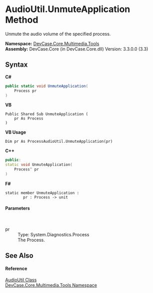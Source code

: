# AudioUtil.UnmuteApplication Method 
 

Unmute the audio volume of the specified process.

**Namespace:**&nbsp;<a href="N_DevCase_Core_Multimedia_Tools">DevCase.Core.Multimedia.Tools</a><br />**Assembly:**&nbsp;DevCase.Core (in DevCase.Core.dll) Version: 3.3.0.0 (3.3)

## Syntax

**C#**<br />
``` C#
public static void UnmuteApplication(
	Process pr
)
```

**VB**<br />
``` VB
Public Shared Sub UnmuteApplication ( 
	pr As Process
)
```

**VB Usage**<br />
``` VB Usage
Dim pr As ProcessAudioUtil.UnmuteApplication(pr)
```

**C++**<br />
``` C++
public:
static void UnmuteApplication(
	Process^ pr
)
```

**F#**<br />
``` F#
static member UnmuteApplication : 
        pr : Process -> unit 

```


#### Parameters
&nbsp;<dl><dt>pr</dt><dd>Type: System.Diagnostics.Process<br />The Process.</dd></dl>

## See Also


#### Reference
<a href="T_DevCase_Core_Multimedia_Tools_AudioUtil">AudioUtil Class</a><br /><a href="N_DevCase_Core_Multimedia_Tools">DevCase.Core.Multimedia.Tools Namespace</a><br />